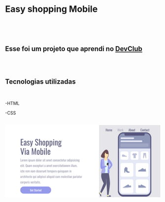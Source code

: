 <H1>Easy shopping Mobile</H1>
<br/>
<br/>
<br/>
<h2>Esse foi um projeto que aprendi no <a href="http://rodolfomori.com.br/devclub"> DevClub</a></h2>
<br/>
<br/>
<h2>Tecnologias utilizadas</h2>
<br/>
<p>-HTML</p>
<p>-CSS</p>
 <br/> 
<img src="https://github.com/Lucaslira1010/Eisy-shopping-mobile/blob/main/assets/Captura%20de%20Tela%20(1).png?raw=true"/>



